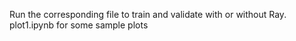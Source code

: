 Run the corresponding file to train and validate with or without Ray.
plot1.ipynb for some sample plots